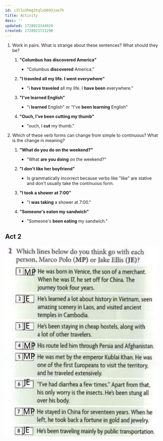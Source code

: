 ```yaml
---
id: c3llu3hmg3tqlxb693joe7h
title: Activity
desc: ''
updated: 1728923344920
created: 1728921721290
---
```

1. Work in pairs. What is strange about these sentences? What should they be?
   1. **"Columbus has discovered America"**  
      - "Columbus **discovered** America."
   
   2. **"I traveled all my life. I went everywhere"**  
      - "i **have traveled** all my life. I **have been** everywhere."
   
   3. **"I've learned English"**  
      - "i **learned** English" or "I've **been learning** English"
   
   4. **"Ouch, I've been cutting my thumb"** 
      - "ouch, I **cut** my thumb."

2. Which of these verb forms can change from simple to continuous? What is the change in meaning?
   
   1. **"What do you do on the weekend?"**  
      - "What **are you doing** on the weekend?"
   
   2. **"I don't like her boyfriend"**  
      - Is grammatically incorrect because verbs like "like" are stative and don't usually take the continuous form.
   
   3. **"I took a shower at 7:00"**  
      - "I **was taking** a shower at 7:00."  
   
   4. **"Someone's eaten my sandwich"**  
      - "Someone's **been eating** my sandwich."

## Act 2
![alt text](image-8.png)

